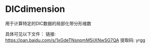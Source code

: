 # DICdimension
用于计算特定的DIC数据的局部化带分形维数

具体可见以下文件：
链接: https://pan.baidu.com/s/1xGdeTNsnpmM5iiXNwSG7QA 提取码: yrgg 
